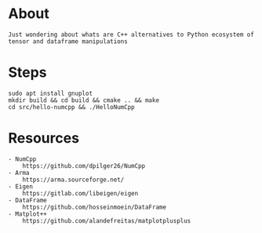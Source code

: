 # About

    Just wondering about whats are C++ alternatives to Python ecosystem of tensor and dataframe manipulations



# Steps

    sudo apt install gnuplot
    mkdir build && cd build && cmake .. && make
    cd src/hello-numcpp && ./HelloNumCpp



# Resources

    - NumCpp
        https://github.com/dpilger26/NumCpp
    - Arma
        https://arma.sourceforge.net/
    - Eigen
        https://gitlab.com/libeigen/eigen
    - DataFrame
        https://github.com/hosseinmoein/DataFrame
    - Matplot++
        https://github.com/alandefreitas/matplotplusplus
    